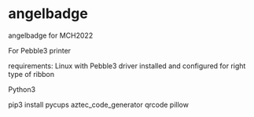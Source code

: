 # angelbadge
angelbadge for MCH2022

For Pebble3 printer

requirements: Linux with Pebble3 driver installed and configured for right type of ribbon

Python3

pip3 install pycups aztec_code_generator qrcode pillow
